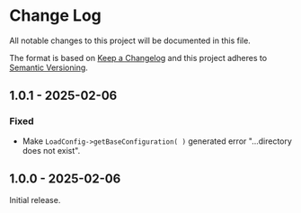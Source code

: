 # Change Log

All notable changes to this project will be documented in this file.

The format is based on [Keep a Changelog](https://keepachangelog.com/en/1.0.0/)
and this project adheres to [Semantic Versioning](https://semver.org/spec/v2.0.0.html).

## 1.0.1 - 2025-02-06

### Fixed

- Make `LoadConfig->getBaseConfiguration( )` generated error "...directory does not exist".

## 1.0.0 - 2025-02-06

Initial release.
